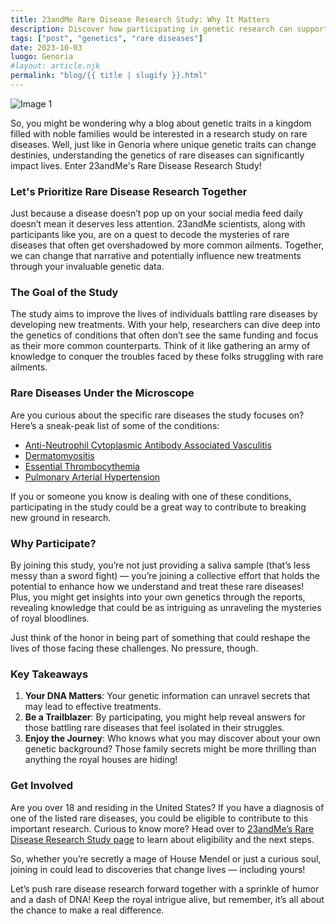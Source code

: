 ```yaml
---
title: 23andMe Rare Disease Research Study: Why It Matters
description: Discover how participating in genetic research can support advancements in rare disease treatments.
tags: ["post", "genetics", "rare diseases"]
date: 2023-10-03
luogo: Genoria
#layout: article.njk
permalink: "blog/{{ title | slugify }}.html"
---
```


![Image 1](https://www.23andme.com/assets/svg/mrd/mrd-dna.svg)

So, you might be wondering why a blog about genetic traits in a kingdom filled with noble families would be interested in a research study on rare diseases. Well, just like in Genoria where unique genetic traits can change destinies, understanding the genetics of rare diseases can significantly impact lives. Enter 23andMe's Rare Disease Research Study!

### Let's Prioritize Rare Disease Research Together

Just because a disease doesn’t pop up on your social media feed daily doesn’t mean it deserves less attention. 23andMe scientists, along with participants like you, are on a quest to decode the mysteries of rare diseases that often get overshadowed by more common ailments. Together, we can change that narrative and potentially influence new treatments through your invaluable genetic data.

### The Goal of the Study

The study aims to improve the lives of individuals battling rare diseases by developing new treatments. With your help, researchers can dive deep into the genetics of conditions that often don’t see the same funding and focus as their more common counterparts. Think of it like gathering an army of knowledge to conquer the troubles faced by these folks struggling with rare ailments.

### Rare Diseases Under the Microscope

Are you curious about the specific rare diseases the study focuses on? Here’s a sneak-peak list of some of the conditions:

- [Anti-Neutrophil Cytoplasmic Antibody Associated Vasculitis](https://www.23andme.com/rare-disease-research-study/anca-associated-vasculitis/)
- [Dermatomyositis](https://www.23andme.com/rare-disease-research-study/dermatomyositis/)
- [Essential Thrombocythemia](https://www.23andme.com/rare-disease-research-study/essential-thrombocythemia/)
- [Pulmonary Arterial Hypertension](https://www.23andme.com/rare-disease-research-study/pulmonary-arterial-hypertension/)

If you or someone you know is dealing with one of these conditions, participating in the study could be a great way to contribute to breaking new ground in research.

### Why Participate?

By joining this study, you’re not just providing a saliva sample (that’s less messy than a sword fight) — you’re joining a collective effort that holds the potential to enhance how we understand and treat these rare diseases! Plus, you might get insights into your own genetics through the reports, revealing knowledge that could be as intriguing as unraveling the mysteries of royal bloodlines.

Just think of the honor in being part of something that could reshape the lives of those facing these challenges. No pressure, though.

### Key Takeaways

1. **Your DNA Matters**: Your genetic information can unravel secrets that may lead to effective treatments.
2. **Be a Trailblazer**: By participating, you might help reveal answers for those battling rare diseases that feel isolated in their struggles.
3. **Enjoy the Journey**: Who knows what you may discover about your own genetic background? Those family secrets might be more thrilling than anything the royal houses are hiding!

### Get Involved

Are you over 18 and residing in the United States? If you have a diagnosis of one of the listed rare diseases, you could be eligible to contribute to this important research. Curious to know more? Head over to [23andMe’s Rare Disease Research Study page](https://www.23andme.com/rare-disease-research-study/) to learn about eligibility and the next steps.

So, whether you’re secretly a mage of House Mendel or just a curious soul, joining in could lead to discoveries that change lives — including yours!

Let’s push rare disease research forward together with a sprinkle of humor and a dash of DNA! Keep the royal intrigue alive, but remember, it’s all about the chance to make a real difference.